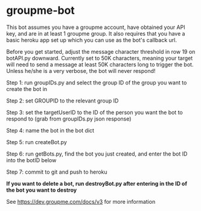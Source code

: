 # groupme-bot

This bot assumes you have a groupme account, have obtained your API key, and are in at least 1 groupme group. It also requires that you have a basic heroku app set up which you can use as the bot's callback url.

Before you get started, adjust the message character threshold in row 19 on botAPI.py downward. Currently set to 50K characters, meaning your target will need to send a message at least 50K characters long to trigger the bot. Unless he/she is a very verbose, the bot will never respond!

Step 1: run groupIDs.py and select the group ID of the group you want to create the bot in

Step 2: set GROUPID to the relevant group ID

Step 3: set the targetUserID to the ID of the person you want the bot to respond to (grab from groupIDs.py json response)

Step 4: name the bot in the bot dict

Step 5: run createBot.py

Step 6: run getBots.py, find the bot you just created,
and enter the bot ID into the botID below

Step 7: commit to git and push to heroku

**If you want to delete a bot, run destroyBot.py after entering in the ID of the bot you want to destroy**

See https://dev.groupme.com/docs/v3 for more information
